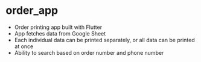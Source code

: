 # order_app
- Order printing app built with Flutter
- App fetches data from Google Sheet 
- Each individual data can be printed separately, or all data can be printed at once
- Ability to search based on order number and phone number
